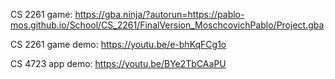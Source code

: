 CS 2261 game: https://gba.ninja/?autorun=https://pablo-mos.github.io/School/CS_2261/FinalVersion_MoschcovichPablo/Project.gba 

CS 2261 game demo: https://youtu.be/e-bhKqFCg1o


CS 4723 app demo: https://youtu.be/BYe2TbCAaPU
